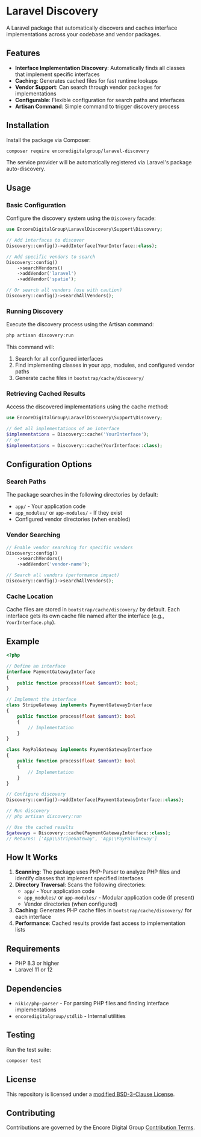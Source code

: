 # Laravel Discovery

A Laravel package that automatically discovers and caches interface implementations across your codebase and vendor packages.

## Features

- **Interface Implementation Discovery**: Automatically finds all classes that implement specific interfaces
- **Caching**: Generates cached files for fast runtime lookups
- **Vendor Support**: Can search through vendor packages for implementations
- **Configurable**: Flexible configuration for search paths and interfaces
- **Artisan Command**: Simple command to trigger discovery process

## Installation

Install the package via Composer:

```bash
composer require encoredigitalgroup/laravel-discovery
```

The service provider will be automatically registered via Laravel's package auto-discovery.

## Usage

### Basic Configuration

Configure the discovery system using the `Discovery` facade:

```php
use EncoreDigitalGroup\LaravelDiscovery\Support\Discovery;

// Add interfaces to discover
Discovery::config()->addInterface(YourInterface::class);

// Add specific vendors to search
Discovery::config()
    ->searchVendors()
    ->addVendor('laravel')
    ->addVendor('spatie');

// Or search all vendors (use with caution)
Discovery::config()->searchAllVendors();
```

### Running Discovery

Execute the discovery process using the Artisan command:

```bash
php artisan discovery:run
```

This command will:

1. Search for all configured interfaces
2. Find implementing classes in your app, modules, and configured vendor paths
3. Generate cache files in `bootstrap/cache/discovery/`

### Retrieving Cached Results

Access the discovered implementations using the cache method:

```php
use EncoreDigitalGroup\LaravelDiscovery\Support\Discovery;

// Get all implementations of an interface
$implementations = Discovery::cache('YourInterface');
// or
$implementations = Discovery::cache(YourInterface::class);
```

## Configuration Options

### Search Paths

The package searches in the following directories by default:

- `app/` - Your application code
- `app_modules/` or `app-modules/` - If they exist
- Configured vendor directories (when enabled)

### Vendor Searching

```php
// Enable vendor searching for specific vendors
Discovery::config()
    ->searchVendors()
    ->addVendor('vendor-name');

// Search all vendors (performance impact)
Discovery::config()->searchAllVendors();
```

### Cache Location

Cache files are stored in `bootstrap/cache/discovery/` by default. Each interface gets its own cache file named after the interface (e.g., `YourInterface.php`).

## Example

```php
<?php

// Define an interface
interface PaymentGatewayInterface
{
    public function process(float $amount): bool;
}

// Implement the interface
class StripeGateway implements PaymentGatewayInterface
{
    public function process(float $amount): bool
    {
        // Implementation
    }
}

class PayPalGateway implements PaymentGatewayInterface
{
    public function process(float $amount): bool
    {
        // Implementation
    }
}

// Configure discovery
Discovery::config()->addInterface(PaymentGatewayInterface::class);

// Run discovery
// php artisan discovery:run

// Use the cached results
$gateways = Discovery::cache(PaymentGatewayInterface::class);
// Returns: ['App\\StripeGateway', 'App\\PayPalGateway']
```

## How It Works

1. **Scanning**: The package uses PHP-Parser to analyze PHP files and identify classes that implement specified interfaces
2. **Directory Traversal**: Scans the following directories:
    - `app/` - Your application code
    - `app_modules/` or `app-modules/` - Modular application code (if present)
    - Vendor directories (when configured)
3. **Caching**: Generates PHP cache files in `bootstrap/cache/discovery/` for each interface
4. **Performance**: Cached results provide fast access to implementation lists

## Requirements

- PHP 8.3 or higher
- Laravel 11 or 12

## Dependencies

- `nikic/php-parser` - For parsing PHP files and finding interface implementations
- `encoredigitalgroup/stdlib` - Internal utilities

## Testing

Run the test suite:

```bash
composer test
```

## License

This repository is licensed under a [modified BSD-3-Clause License](https://docs.encoredigitalgroup.com/LicenseTerms).

## Contributing

Contributions are governed by the Encore Digital Group [Contribution Terms](https://docs.encoredigitalgroup.com/Contributing/Terms).